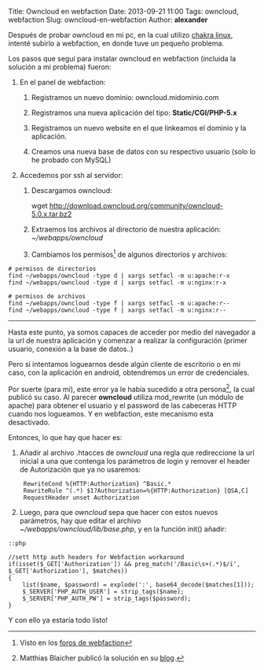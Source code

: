 Title: Owncloud en webfaction
Date: 2013-09-21 11:00
Tags: owncloud, webfaction
Slug: owncloud-en-webfaction
Author: __alexander__

Después de probar owncloud en mi pc, en la cual utilizo [chakra linux][chakra-linux], intenté subirlo a webfaction, en donde tuve un pequeño problema.

Los pasos que seguí para instalar owncloud en webfaction (incluida la solución a mi problema) fueron:

1. En el panel de webfaction:

    1. Registramos un nuevo dominio: owncloud.midominio.com

    2. Registramos una nueva aplicación del tipo: **Static/CGI/PHP-5.x**

    3. Registramos un nuevo website en el que linkeamos el dominio y la aplicación.

    4. Creamos una nueva base de datos con su respectivo usuario (solo lo he probado con MySQL)

2. Accedemos por ssh al servidor:

    1. Descargamos owncloud:

        wget http://download.owncloud.org/community/owncloud-5.0.x.tar.bz2

    2. Extraemos los archivos al directorio de nuestra aplicación: *~/webapps/owncloud*

    3. Cambiamos los permisos[^1] de algunos directorios y archivos:

~~~
# permisos de directorios
find ~/webapps/owncloud -type d | xargs setfacl -m u:apache:r-x
find ~/webapps/owncloud -type d | xargs setfacl -m u:nginx:r-x

# permisos de archivos
find ~/webapps/owncloud -type f | xargs setfacl -m u:apache:r--
find ~/webapps/owncloud -type f | xargs setfacl -m u:nginx:r--
~~~

---

Hasta este punto, ya somos capaces de acceder por medio del navegador a la url de nuestra aplicación y comenzar a realizar la configuración (primer usuario, conexión a la base de datos..)

Pero si intentamos loguearnos desde algún cliente de escritorio o en mi caso, con la aplicación en android, obtendremos un error de credenciales.

Por suerte (para mí), este error ya le había sucedido a otra persona[^2], la cual publicó su caso. Al parecer **owncloud** utiliza mod_rewrite (un módulo de apache) para obtener el usuario y el password de las cabeceras HTTP cuando nos logueamos. Y en webfaction, este mecanismo esta desactivado.

Entonces, lo que hay que hacer es:

1. Añadir al archivo .htacces de *owncloud* una regla que redireccione la url inicial a una que contenga los parámetros de login y remover el header de Autorización que ya no usaremos:

        RewriteCond %{HTTP:Authorization} ^Basic.*
        RewriteRule ^(.*) $1?Authorization=%{HTTP:Authorization} [QSA,C]
        RequestHeader unset Authorization

2. Luego, para que *owncloud* sepa que hacer con estos nuevos parámetros, hay que editar el archivo *~/webapps/owncloud/lib/base.php*, y en la función init() añadir:

~~~
::php

//sett http auth headers for Webfaction workaround
if(isset($_GET['Authorization']) && preg_match('/Basic\s+(.*)$/i', $_GET['Authorization'], $matches))
{
    list($name, $password) = explode(':', base64_decode($matches[1]));
    $_SERVER['PHP_AUTH_USER'] = strip_tags($name);
    $_SERVER['PHP_AUTH_PW'] = strip_tags($password);
}
~~~

Y con ello ya estaría todo listo!


[^1]: Visto en los [foros de webfaction][setup-owncloud]
[^2]: Matthias Blaicher publicó la solución en su [blog][blaicher.com].

[chakra-linux]: http://www.chakra-project.org/
[setup-owncloud]: http://community.webfaction.com/questions/13195/setup-owncloud
[blaicher.com]: http://www.blaicher.com/2012/07/fixing-authentication-of-owncloud-for-webfaction/